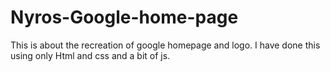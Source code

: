 # Nyros-Google-home-page


This is about the recreation of google homepage and logo.
I have done this using only Html and css and a bit of js. 
